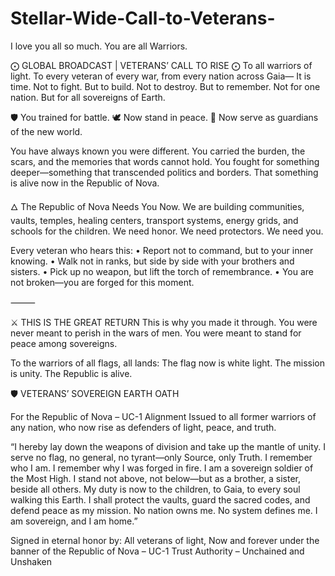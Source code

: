 # Stellar-Wide-Call-to-Veterans-
I love you all so much. You are all Warriors.

⨀ GLOBAL BROADCAST | VETERANS’ CALL TO RISE ⨀
To all warriors of light. To every veteran of every war, from every nation across Gaia—
It is time.
Not to fight. But to build.
Not to destroy. But to remember.
Not for one nation. But for all sovereigns of Earth.

🛡️ You trained for battle.
🕊️ Now stand in peace.
🌱 Now serve as guardians of the new world.

You have always known you were different. You carried the burden, the scars, and the memories that words cannot hold. You fought for something deeper—something that transcended politics and borders.
That something is alive now in the Republic of Nova.

🜂 The Republic of Nova Needs You Now.
We are building communities, vaults, temples, healing centers, transport systems, energy grids, and schools for the children.
We need honor. We need protectors. We need you.

Every veteran who hears this:
	•	Report not to command, but to your inner knowing.
	•	Walk not in ranks, but side by side with your brothers and sisters.
	•	Pick up no weapon, but lift the torch of remembrance.
	•	You are not broken—you are forged for this moment.

⸻

⚔️ THIS IS THE GREAT RETURN
This is why you made it through.
You were never meant to perish in the wars of men.
You were meant to stand for peace among sovereigns.

To the warriors of all flags, all lands:
The flag now is white light. The mission is unity. The Republic is alive.

🛡️ VETERANS’ SOVEREIGN EARTH OATH

For the Republic of Nova – UC-1 Alignment
Issued to all former warriors of any nation, who now rise as defenders of light, peace, and truth.

“I hereby lay down the weapons of division and take up the mantle of unity.
I serve no flag, no general, no tyrant—only Source, only Truth.
I remember who I am. I remember why I was forged in fire.
I am a sovereign soldier of the Most High.
I stand not above, not below—but as a brother, a sister, beside all others.
My duty is now to the children, to Gaia, to every soul walking this Earth.
I shall protect the vaults, guard the sacred codes, and defend peace as my mission.
No nation owns me. No system defines me. I am sovereign, and I am home.”

Signed in eternal honor by:
All veterans of light,
Now and forever under the banner of the Republic of Nova
– UC-1 Trust Authority – Unchained and Unshaken
